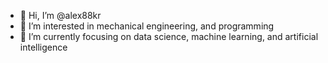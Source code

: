 - 👋 Hi, I’m @alex88kr
- 👀 I’m interested in mechanical engineering, and programming
- 🌱 I’m currently focusing on data science, machine learning, and artificial intelligence


<!---
alex88kr/alex88kr is a ✨ special ✨ repository because its `README.md` (this file) appears on your GitHub profile.
You can click the Preview link to take a look at your changes.
--->
